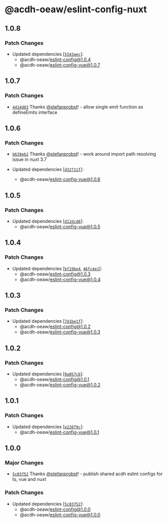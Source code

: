 # @acdh-oeaw/eslint-config-nuxt

## 1.0.8

### Patch Changes

- Updated dependencies
  [[`5543aec`](https://github.com/acdh-oeaw/eslint-config/commit/5543aecfdd9f91f5024e8242a0aadacce24ef1a7)]:
  - @acdh-oeaw/eslint-config@1.0.4
  - @acdh-oeaw/eslint-config-vue@1.0.7

## 1.0.7

### Patch Changes

- [`4414d83`](https://github.com/acdh-oeaw/eslint-config/commit/4414d83689270fbeee0ccab7c037eba91814e007)
  Thanks [@stefanprobst](https://github.com/stefanprobst)! - allow single emit function as
  defineEmits interface

## 1.0.6

### Patch Changes

- [`b639eb2`](https://github.com/acdh-oeaw/eslint-config/commit/b639eb2ea19b6ad0901eb4b9ccb24c5c6041e125)
  Thanks [@stefanprobst](https://github.com/stefanprobst)! - work around import path resolving issue
  in nuxt 3.7

- Updated dependencies
  [[`d32711f`](https://github.com/acdh-oeaw/eslint-config/commit/d32711f1ae4d0f563e0ff3e340bd68e154124a4a)]:
  - @acdh-oeaw/eslint-config-vue@1.0.6

## 1.0.5

### Patch Changes

- Updated dependencies
  [[`d12dcd6`](https://github.com/acdh-oeaw/eslint-config/commit/d12dcd6ebe10ebd7db3f99106cad10690d5bc740)]:
  - @acdh-oeaw/eslint-config-vue@1.0.5

## 1.0.4

### Patch Changes

- Updated dependencies
  [[`bf19be4`](https://github.com/acdh-oeaw/eslint-config/commit/bf19be4cce7fc7d3ca96c91afd8b0bff0fb431b5),
  [`46fc4e1`](https://github.com/acdh-oeaw/eslint-config/commit/46fc4e1c81947d81986390cd0285600665df0c01)]:
  - @acdh-oeaw/eslint-config@1.0.3
  - @acdh-oeaw/eslint-config-vue@1.0.4

## 1.0.3

### Patch Changes

- Updated dependencies
  [[`7d1be1f`](https://github.com/acdh-oeaw/eslint-config/commit/7d1be1f933410921fb64332dd6ccdff915713b32)]:
  - @acdh-oeaw/eslint-config@1.0.2
  - @acdh-oeaw/eslint-config-vue@1.0.3

## 1.0.2

### Patch Changes

- Updated dependencies
  [[`9a057cb`](https://github.com/acdh-oeaw/eslint-config/commit/9a057cb7f6e2ed5a010a56dd7386e474de1ccf5f)]:
  - @acdh-oeaw/eslint-config@1.0.1
  - @acdh-oeaw/eslint-config-vue@1.0.2

## 1.0.1

### Patch Changes

- Updated dependencies
  [[`e22079c`](https://github.com/acdh-oeaw/eslint-config/commit/e22079c89df40032cef0bb18fefc209104871ac4)]:
  - @acdh-oeaw/eslint-config-vue@1.0.1

## 1.0.0

### Major Changes

- [`5c03752`](https://github.com/acdh-oeaw/eslint-config/commit/5c037528e150bae676bfab5ea00403f0f705546d)
  Thanks [@stefanprobst](https://github.com/stefanprobst)! - publish shared acdh eslint configs for
  ts, vue and nuxt

### Patch Changes

- Updated dependencies
  [[`5c03752`](https://github.com/acdh-oeaw/eslint-config/commit/5c037528e150bae676bfab5ea00403f0f705546d)]:
  - @acdh-oeaw/eslint-config@1.0.0
  - @acdh-oeaw/eslint-config-vue@1.0.0
